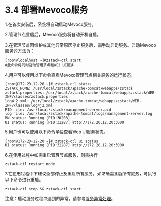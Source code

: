 # 3.4 部署Mevoco服务

1.在首次安装后，系统将自动启动Mevoco服务。

2.管理节点重启后，Mevoco服务将自动开机自启。

3.在管理节点因维护或其他异常原因停止服务后，需手动启动服务。启动Mevoco服务的方法为：
```
[root@localhost ~]#zstack-ctl start
#此命令将同时启动管理节点和WEB UI服务
```

4.用户可以使用以下命令查看Mevoco管理节点相关服务的运行状态。

```
[root@172-20-12-20 ~]# zstack-ctl status
ZSTACK_HOME: /usr/local/zstack/apache-tomcat/webapps/zstack
zstack.properties: /usr/local/zstack/apache-tomcat/webapps/zstack/WEB-INF/classes/zstack.properties
log4j2.xml: /usr/local/zstack/apache-tomcat/webapps/zstack/WEB-INF/classes/log4j2.xml
PID file: /usr/local/zstack/management-server.pid
log file: /usr/local/zstack/apache-tomcat/logs/management-server.log
MN status: Running [PID:30203]
UI status: Running [PID:31287] http://172.20.12.20:5000
```

5.用户也可以使用以下命令单独查看Web UI服务状态。

```
[root@172-20-12-20 ~]# zstack-ctl ui_status
UI status: Running [PID:31287] http://172.20.12.20:5000

```

6.在使用过程中如需重启管理节点服务，则需执行

```zstack-ctl restart_node```

7.在使用过程中不建议全部停止及重启所有服务。如果确需重启所有服务，可执行以下命令进行重启。

```zstack-ctl stop && zstack-ctl start``` 

注意：启动服务过程中遇到的异常，请参考[服务异常处理](/exception/service.md)。
